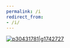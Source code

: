 ```yaml
---
permalink: /i
redirect_from:
- /i/
---
```


[![p30431781|g1742727](https://img2.gelbooru.com/images/43/ed/43ed21438a81a8a91368e0e139b5f256.jpg)](https://img2.gelbooru.com/images/43/ed/43ed21438a81a8a91368e0e139b5f256.jpg)
